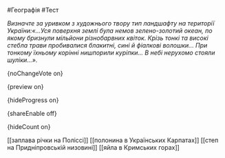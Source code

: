 #Географія #Тест

*Визначте за уривком з художнього твору тип ландшафту на території України:«...Уся  поверхня землі була немов зелено-золотий океан, по якому бризнули  мільйони різнобарвних квіток. Крізь тонкі та високі стебла трави  пробивалися блакитні, сині й фіалкові волошки... При тонкому їхньому  корінні нишпорили куріпки... В небі нерухомо стояли шуліки...».*

{noChangeVote on}

{preview on}

{hideProgress on}

{shareEnable off}

{hideCount on}

[[заплава річки на Поліссі]]
[[полонина в Українських Карпатах]]
[[степ на Придніпровській низовині]]
[[яйла в Кримських горах]]
